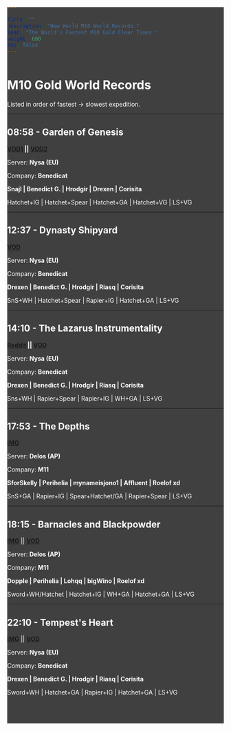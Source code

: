 ```yaml
---

Title: ""
description: "New World M10 World Records."
lead: "The World's Fastest M10 Gold Clear Times."
weight: 600
toc: false
---
```


<!-- 1. The <iframe> (video player) will replace this <div> tag. -->
  <div style="position:fixed;top:0;left:0;height:100vh;width:100vw;z-index:-1;">
    <div id="player"></div>
  </div>
  
  <style>
    #player {
      position: absolute;
      top: 50%;
      left: 50%;
      transform: translate(-50%, -50%);
      width: 118%;
      height: 118%;
      pointer-events: none;
    }
  
    @media screen and (max-width:1000px) {
      #player {
        width: 165%;
        height: 165%;
      }
    }
  
    @media screen and (max-width:500px) {
      #player {
        width: 400%;
        height: 400%;
      }
    }
  </style>
  
  
  <script>
    // 2. This code loads the IFrame Player API code asynchronously.
    var tag = document.createElement('script');
  
    tag.src = "https://www.youtube.com/iframe_api";
    var firstScriptTag = document.getElementsByTagName('script')[0];
    firstScriptTag.parentNode.insertBefore(tag, firstScriptTag);
  
    // 3. This function creates an <iframe> (and YouTube player)
    //    after the API code downloads.
    var player;
    function onYouTubeIframeAPIReady() {
      player = new YT.Player('player', {
        height: '100%',
        width: '100%',
        videoId: 'kTA1JrtRy1k',
        playerVars: { 'autoplay': 1, 'playsinline': 1, 'loop': 1, 'list': "PLn2kD3sUIiolab_ULFqrsGjAre82RUinM" },
        events: {
          'onReady': onPlayerReady
        }
      });
    }
    // 4. The API will call this function when the video player is ready.
    function onPlayerReady(event) {
      event.target.mute();
      event.target.playVideo();
    }
  </script>

<div style="background-color:rgba(0, 0, 0, 0.75);padding-top:125px;margin-top:-125px;padding-bottom:50px;color:white;">

<h1>M10 Gold World Records</h1>

Listed in order of fastest -> slowest expedition.

---

## 08:58 - Garden of Genesis
**[VOD1](https://www.youtube.com/watch?v=dDpG-hSfmJ0) || [VOD2](https://www.youtube.com/watch?v=-eG2SRCqnGY)**

Server: **Nysa (EU)**

Company: **Benedicat**

**Snajl | Benedict G. | Hrodgir | Drexen | Corisita**

Hatchet+IG | Hatchet+Spear | Hatchet+GA | Hatchet+VG | LS+VG

---

## 12:37 - Dynasty Shipyard

**[VOD](https://www.youtube.com/watch?v=lps2Wz4dOjY)**

Server: **Nysa (EU)**

Company: **Benedicat**

**Drexen | Benedict G. | Hrodgir | Riasq | Corisita**

SnS+WH | Hatchet+Spear | Rapier+IG | Hatchet+GA | LS+VG

---

## 14:10 - The Lazarus Instrumentality

**[Reddit](https://www.reddit.com/r/newworldgame/comments/xcjv1p/wr_lazarus_m10_speedrun_14m10/) || [VOD](https://www.youtube.com/watch?v=JTJHGpm5fIo)**

Server: **Nysa (EU)**

Company: **Benedicat**

**Drexen | Benedict G. | Hrodgir | Riasq | Corisita**

Sns+WH | Rapier+Spear | Rapier+IG | WH+GA | LS+VG

---

## 17:53 - The Depths

**[IMG](https://imgur.com/a/NAxcPEu)**

Server: **Delos (AP)**

Company: **M11**

**SforSkelly | Perihelia | mynameisjono1 | Affluent | Roelof xd**

SnS+GA | Rapier+IG | Spear+Hatchet/GA | Rapier+Spear | LS+VG

---

## 18:15 - Barnacles and Blackpowder

**[IMG](https://gyazo.com/614ca973056571e5fc422d6bab04d6f5)** || **[VOD](https://www.twitch.tv/videos/1600744357)**

Server: **Delos (AP)**

Company: **M11**

**Dopple | Perihelia | Lohqq | bigWino | Roelof xd**

Sword+WH/Hatchet | Hatchet+IG | WH+GA | Hatchet+GA | LS+VG

---

## 22:10 - Tempest's Heart

**[IMG](https://www.reddit.com/r/newworldgame/comments/xpdbie/wr_tempest_m10_speedrun_22m10/)** || **[VOD](https://www.youtube.com/watch?v=FytVRgBbwmI)**

Server: **Nysa (EU)**

Company: **Benedicat**

**Drexen | Benedict G. | Hrodgir | Riasq | Corisita**

Sword+WH | Hatchet+GA | Rapier+IG | Hatchet+GA | LS+VG





